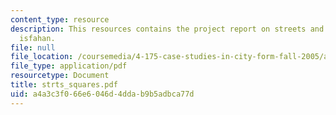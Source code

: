 ```yaml
---
content_type: resource
description: This resources contains the project report on streets and squares in
  isfahan.
file: null
file_location: /coursemedia/4-175-case-studies-in-city-form-fall-2005/a4a3c3f066e6046d4ddab9b5adbca77d_strts_squares.pdf
file_type: application/pdf
resourcetype: Document
title: strts_squares.pdf
uid: a4a3c3f0-66e6-046d-4dda-b9b5adbca77d
---
```


